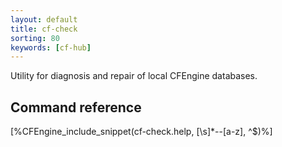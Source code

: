 ```yaml
---
layout: default
title: cf-check
sorting: 80
keywords: [cf-hub]
---
```


Utility for diagnosis and repair of local CFEngine databases.

## Command reference

[%CFEngine_include_snippet(cf-check.help, [\s]*--[a-z], ^$)%]
